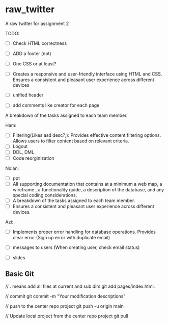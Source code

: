 # raw_twitter
A raw twitter for assignment 2

TODO:

- [ ] Check HTML correctness
- [ ] ADD a footer (not)
- [ ] One CSS or at least?
- [ ] Creates a responsive and user-friendly interface using HTML and CSS. Ensures a consistent and pleasant user experience across different devices
- [ ] unified header
- [ ] add comments like creator for each page



A breakdown of the tasks assigned to each team member.


Ham:

- [ ] Filtering(Likes asd desc?,): Provides effective content filtering options. Allows users to filter content based on relevant criteria.
- [ ] Logout
- [ ] DDL, DML
- [ ] Code reorginization 

Nolan:

- [ ] ppt
- [ ] All supporting documentation that contains at a minimum a web map, a wireframe , a functionality guide, a description of the database, and any special coding considerations.
- [ ] A breakdown of the tasks assigned to each team member.
- [ ] Ensures a consistent and pleasant user experience across different devices.

Azi:

- [ ] Implements proper error handling for database operations. Provides clear error (Sign up error with duplicate email)
- [ ] messages to users (When creating user, check email status)
- [ ] slides


## Basic Git

// . means add all files at current and sub dirs
git add pages/index.html. 

// commit
git commit -m "Your modification descriptions"

// push to the center repo project
git push -u origin main

// Update local project from the center repo project
git pull
